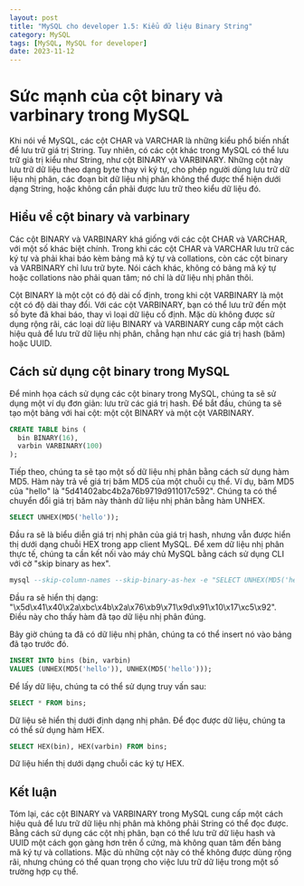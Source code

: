 ```yaml
---
layout: post
title: "MySQL cho developer 1.5: Kiểu dữ liệu Binary String"
category: MySQL
tags: [MySQL, MySQL for developer]
date: 2023-11-12
---
```

# Sức mạnh của cột binary và varbinary trong MySQL

Khi nói về MySQL, các cột CHAR và VARCHAR là những kiểu phổ biến nhất để lưu trữ giá trị String. Tuy nhiên, có các cột khác trong MySQL có thể lưu trữ giá trị kiểu như String, như cột BINARY và VARBINARY. Những cột này lưu trữ dữ liệu theo dạng byte thay vì ký tự, cho phép người dùng lưu trữ dữ liệu nhị phân, các đoạn bit dữ liệu nhị phân không thể được thể hiện dưới dạng String, hoặc không cần phải được lưu trữ theo kiểu dữ liệu đó.

## Hiểu về cột binary và varbinary

Các cột BINARY và VARBINARY khá giống với các cột CHAR và VARCHAR, với một số khác biệt chính. Trong khi các cột CHAR và VARCHAR lưu trữ các ký tự và phải khai báo kèm bảng mã ký tự và collations, còn các cột binary và VARBINARY chỉ lưu trữ byte. Nói cách khác, không có bảng mã ký tự hoặc collations nào phải quan tâm; nó chỉ là dữ liệu nhị phân thôi.

Cột BINARY là một cột có độ dài cố định, trong khi cột VARBINARY là một cột có độ dài thay đổi. Với các cột VARBINARY, bạn có thể lưu trữ đến một số byte đã khai báo, thay vì loại dữ liệu cố định. Mặc dù không được sử dụng rộng rãi, các loại dữ liệu BINARY và VARBINARY cung cấp một cách hiệu quả để lưu trữ dữ liệu nhị phân, chẳng hạn như các giá trị hash (băm) hoặc UUID.

## Cách sử dụng cột binary trong MySQL

Để minh họa cách sử dụng các cột binary trong MySQL, chúng ta sẽ sử dụng một ví dụ đơn giản: lưu trữ các giá trị hash. Để bắt đầu, chúng ta sẽ tạo một bảng với hai cột: một cột BINARY và một cột VARBINARY.

```sql
CREATE TABLE bins (
  bin BINARY(16),
  varbin VARBINARY(100)
);
```
Tiếp theo, chúng ta sẽ tạo một số dữ liệu nhị phân bằng cách sử dụng hàm MD5. Hàm này trả về giá trị băm MD5 của một chuỗi cụ thể. Ví dụ, băm MD5 của "hello" là "5d41402abc4b2a76b9719d911017c592". Chúng ta có thể chuyển đổi giá trị băm này thành dữ liệu nhị phân bằng hàm UNHEX.

```sql
SELECT UNHEX(MD5('hello'));
```

Đầu ra sẽ là biểu diễn giá trị nhị phân của giá trị hash, nhưng vẫn được hiển thị dưới dạng chuỗi HEX trong app client MySQL. Để xem dữ liệu nhị phân thực tế, chúng ta cần kết nối vào máy chủ MySQL bằng cách sử dụng CLI với cờ "skip binary as hex".


```sql
mysql --skip-column-names --skip-binary-as-hex -e "SELECT UNHEX(MD5('hello'))"
```
Đầu ra sẽ hiển thị dạng: "\x5d\x41\x40\x2a\xbc\x4b\x2a\x76\xb9\x71\x9d\x91\x10\x17\xc5\x92". Điều này cho thấy hàm đã tạo dữ liệu nhị phân đúng.

Bây giờ chúng ta đã có dữ liệu nhị phân, chúng ta có thể insert nó vào bảng đã tạo trước đó.

```sql
INSERT INTO bins (bin, varbin)
VALUES (UNHEX(MD5('hello')), UNHEX(MD5('hello')));
```
Để lấy dữ liệu, chúng ta có thể sử dụng truy vấn sau:

```sql
SELECT * FROM bins;
```
Dữ liệu sẽ hiển thị dưới định dạng nhị phân. Để đọc được dữ liệu, chúng ta có thể sử dụng hàm HEX.

```sql
SELECT HEX(bin), HEX(varbin) FROM bins;
```

Dữ liệu hiển thị dưới dạng chuỗi các ký tự HEX.

## Kết luận
Tóm lại, các cột BINARY và VARBINARY trong MySQL cung cấp một cách hiệu quả để lưu trữ dữ liệu nhị phân mà không phải String có thể đọc được. Bằng cách sử dụng các cột nhị phân, bạn có thể lưu trữ dữ liệu hash và UUID một cách gọn gàng hơn trên ổ cứng, mà không quan tâm đến bảng mã ký tự và collations. Mặc dù những cột này có thể không được dùng rộng rãi, nhưng chúng có thể quan trọng cho việc lưu trữ dữ liệu trong một số trường hợp cụ thể.
